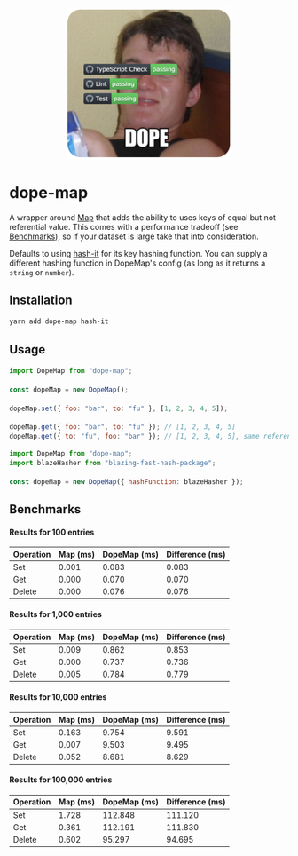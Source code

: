 <div align="center">
  <a href="https://www.youtube.com/watch?v=3jqTqrGtGjg">
    <img alt="dope" width=300 src="dope-badges.png">
  </a>
</div>

# dope-map

A wrapper around [Map](https://developer.mozilla.org/en-US/docs/Web/JavaScript/Reference/Global_Objects/Map) that adds the ability to uses keys of equal but not referential value. This comes with a performance tradeoff (see [Benchmarks](#benchmarks)), so if your dataset is large take that into consideration.

Defaults to using [hash-it](https://github.com/planttheidea/hash-it) for its key hashing function. You can supply a different hashing function in DopeMap's config (as long as it returns a `string` or `number`).

## Installation

```bash
yarn add dope-map hash-it
```

## Usage

```javascript
import DopeMap from "dope-map";

const dopeMap = new DopeMap();

dopeMap.set({ foo: "bar", to: "fu" }, [1, 2, 3, 4, 5]);

dopeMap.get({ foo: "bar", to: "fu" }); // [1, 2, 3, 4, 5]
dopeMap.get({ to: "fu", foo: "bar" }); // [1, 2, 3, 4, 5], same reference
```

```javascript
import DopeMap from "dope-map";
import blazeHasher from "blazing-fast-hash-package";

const dopeMap = new DopeMap({ hashFunction: blazeHasher });
```

## Benchmarks

<!-- BENCHMARK RESULTS START -->

#### Results for 100 entries

| Operation | Map (ms) | DopeMap (ms) | Difference (ms) |
| --------- | -------- | ------------ | --------------- |
| Set       | 0.001    | 0.083        | 0.083           |
| Get       | 0.000    | 0.070        | 0.070           |
| Delete    | 0.000    | 0.076        | 0.076           |

#### Results for 1,000 entries

| Operation | Map (ms) | DopeMap (ms) | Difference (ms) |
| --------- | -------- | ------------ | --------------- |
| Set       | 0.009    | 0.862        | 0.853           |
| Get       | 0.000    | 0.737        | 0.736           |
| Delete    | 0.005    | 0.784        | 0.779           |

#### Results for 10,000 entries

| Operation | Map (ms) | DopeMap (ms) | Difference (ms) |
| --------- | -------- | ------------ | --------------- |
| Set       | 0.163    | 9.754        | 9.591           |
| Get       | 0.007    | 9.503        | 9.495           |
| Delete    | 0.052    | 8.681        | 8.629           |

#### Results for 100,000 entries

| Operation | Map (ms) | DopeMap (ms) | Difference (ms) |
| --------- | -------- | ------------ | --------------- |
| Set       | 1.728    | 112.848      | 111.120         |
| Get       | 0.361    | 112.191      | 111.830         |
| Delete    | 0.602    | 95.297       | 94.695          |

<!-- BENCHMARK RESULTS END -->
